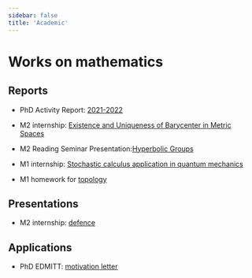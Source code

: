 ```yaml
---
sidebar: false
title: 'Academic'
---
```


# Works on mathematics


## Reports

- PhD Activity Report: [2021-2022](/pdf/report_2021-2022.pdf)

- M2 internship: [Existence and Uniqueness of Barycenter in Metric Spaces](https://drive.google.com/file/d/1DgcO-M13q4x_sCYsJTPjR9Wx154C0tnh/view?usp=sharing)

- M2 Reading Seminar Presentation:[Hyperbolic Groups](/HyperbolicGroup/index.html)

- M1 internship: [Stochastic calculus application in quantum mechanics](/pdf/probability_M1_stage.pdf)

- M1 homework for [topology](/pdf/DM_topology_Jianyu_MA.pdf)

## Presentations

- M2 internship: [defence](https://drive.google.com/file/d/15S3LcjXWZZD2koQOzDQT-KYDL2tsmYLp/view?usp=sharing)

## Applications

- PhD EDMITT: [motivation letter](/pdf/phd_motivation.pdf)
